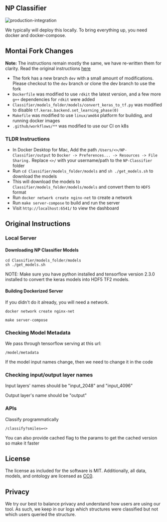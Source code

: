 ## NP Classifier

![production-integration](https://github.com/mwang87/NP-Classifier/workflows/production-integration/badge.svg)

We typically will deploy this locally. To bring everything up,
you need docker and docker-compose.

## Montai Fork Changes

**Note:** The instructions remain mostly the same, we have re-written them for clarity. Read the original instructions [here](#original-instructions)

- The fork has a new branch `dev` with a small amount of modifications. Please checkout to the `dev` branch or clone the dev branch to use the fork
- `Dockerfile` was modified to use `rdkit` the latest version, and a few more `g++` dependencies for `rdkit` were added
- `Classifier/models_folder/models/convert_keras_to_tf.py` was modified to disable `tf.keras.backend.set_learning_phase(0)`
- `Makefile` was modified to use `linux/amd64` platform for building, and running docker images
- `.github/workflows/**` was modified to use our CI on k8s

### TLDR Instructions

- In Docker Desktop for Mac, Add the path `/Users/<>/NP-Classifier/output` to `Docker -> Preferences... -> Resources -> File Sharing.` Replace `<>/` with your username/path to the `NP-Classifier` folder
- Run `cd Classifier/models_folder/models` and `sh ./get_models.sh` to download the models
- This will download the models to `Classifier/models_folder/models/models` and convert them to `HDF5` format
- Run `docker network create nginx-net` to create a network
- Run `make server-compose` to build and run the server
- Visit `http://localhost:6541/` to view the dashboard

## Original Instructions

### Local Server

#### Downloading NP Classifier Models

```
cd Classifier/models_folder/models
sh ./get_models.sh
```

NOTE: Make sure you have python installed and tensorflow version 2.3.0 installed to convert the keras models into HDF5 TF2 models.  

#### Building Dockerized Server

If you didn't do it already, you will need a network.

```shell
docker network create nginx-net
```

```shell
make server-compose
```

### Checking Model Metadata

We pass through tensorflow serving at this url:

```/model/metadata```

If the model input names change, then we need to change it in the code

### Checking input/output layer names

Input layers' names should be "input_2048" and "input_4096"

Output layer's name should be "output"

### APIs

Classify programmatically

```/classify?smiles=<>```

You can also provide cached flag to the params to get the cached version so make it faster

## License

The license as included for the software is MIT. Additionally, all data, models, and ontology are licensed as [CC0](https://creativecommons.org/share-your-work/public-domain/cc0/).

## Privacy

We try our best to balance privacy and understand how users are using our tool. As such, we keep in our logs which structures were classified but not which users queried the structure.
